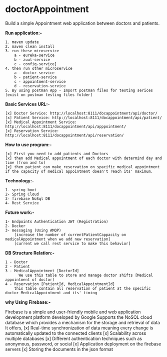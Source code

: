 # doctorAppointment

Build a simple Appointment web application between doctors and patients.

**Run application:-** 

    1. maven update
    2. maven clean install
    3. run these miroservice 
        a - eureka-service 
        b - zuul-service 
        c - config-service]
    4. then run other microservice 
        a - doctor-service
        b - patient-service
        c - appointment-service
        d - reservation-service
    5. By using postman App - Import postman files for testing serices [exist on postman testing files folder]

**Basic Services URL:-** 
    
    [x] Doctor Service: http://localhost:8111/docappointment/api/doctor/
    [x] Patient Service: http://localhost:8111/docappointment/api/patient/
    [x] Medical Appointment Service: http://localhost:8111/docappointment/api/apppointment/
    [x] Reservation Service: http://localhost:8111/docappointment/api/reservation/
    
**How to use program:-**

    [x] First you need to add patients and Doctors
    [x] then add Medical appointment of each doctor with determind day and time [from and to] 
    [x] then patient can make reservation on spacific medical appointment if the capacity of medical appointment doesn't reach its' maximum.  

**Technology:-**

    1- spring boot
    2- Spring Cloud
    3- firebase NoSql DB
    4- Rest Service

**Future work:-**

    1- Endpoints Authentication JWT (Registration)
    2- Docker
    3- messaging (Using AMQP) 
        [increase the number of currentPatientCappacity on medicalAppointment when we add new reservation]
        [current we call rest service to make this behavior]

**DB Structure Relation:-**

    1 - Doctor 
    2 - Patient
    3 - MedicalAppointment [DoctorId] 
          We use this table to store and manage doctor shifts [Medical appointment of doctor]
    4 - Reservation [PatientId, MedicalAppointmentId]
        this table contain all reservation of patient at the specific doctor MedicalAppointment and its' timing
        
        
**why Using Firebase:-**

Firebase is a simple and user-friendly mobile and web application development platform developed by Google
Supports the NoSQL cloud database which provides a mechanism for the storage and retrieval of data
It offers,
    [x] Real-time synchronization of data meaning every change is automatically updated to the connected clients
    [x] Scalability across multiple databases
    [x] Different authentication techniques such as anonymous, password, or social
    [x] Application deployment on the firebase servers
    [x] Storing the documents in the json format
